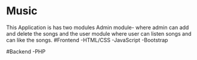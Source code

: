 # Music
This Application is has two modules Admin module- where admin can add and delete the songs and the user module where user can listen songs and can like the songs.
#Frontend
-HTML/CSS
-JavaScript
-Bootstrap

#Backend
-PHP
